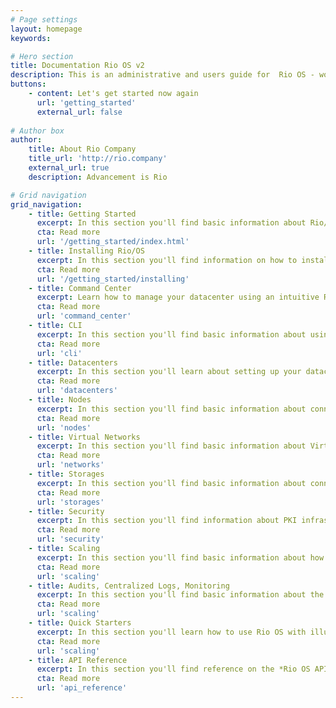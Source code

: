 ```yaml
---
# Page settings
layout: homepage
keywords:

# Hero section
title: Documentation Rio OS v2
description: This is an administrative and users guide for  Rio OS - worlds only private cloud operating system
buttons:
    - content: Let's get started now again
      url: 'getting_started'
      external_url: false
    
# Author box
author:
    title: About Rio Company
    title_url: 'http://rio.company'
    external_url: true
    description: Advancement is Rio

# Grid navigation
grid_navigation:
    - title: Getting Started
      excerpt: In this section you'll find basic information about Rio/OS and its features. If you're first time user then you must read Getting Started section first.
      cta: Read more
      url: '/getting_started/index.html'
    - title: Installing Rio/OS
      excerpt: In this section you'll find information on how to install Rio/OS and use it properly with entitlement. If you're first time user then you must read Getting Started section first.
      cta: Read more
      url: '/getting_started/installing'        
    - title: Command Center
      excerpt: Learn how to manage your datacenter using an intuitive Rio OS command center.
      cta: Read more
      url: 'command_center'        
    - title: CLI
      excerpt: In this section you'll find basic information about using how to use Rio OS from a CLI.
      cta: Read more
      url: 'cli'        
    - title: Datacenters
      excerpt: In this section you'll learn about setting up your datacenter with Rio OS.
      cta: Read more
      url: 'datacenters'        
    - title: Nodes
      excerpt: In this section you'll find basic information about connecting nodes with `Nodelet` Rio OS.
      cta: Read more
      url: 'nodes'              
    - title: Virtual Networks
      excerpt: In this section you'll find basic information about Virtal Networks which is API driven from Rio OS.
      cta: Read more
      url: 'networks'      
    - title: Storages
      excerpt: In this section you'll find basic information about connecting storages using `Storlet` with Rio OS and the supported plugin.
      cta: Read more
      url: 'storages'     
    - title: Security
      excerpt: In this section you'll find information about PKI infrastruce, how Rio OS seamlessly set it up during install, the different ways of securely storing in Rio OS.
      cta: Read more
      url: 'security'             
    - title: Scaling
      excerpt: In this section you'll find basic information about how to setup scaling ,pre built telemetry events for scaling, horizontal and vertical scaling .
      cta: Read more
      url: 'scaling'
    - title: Audits, Centralized Logs, Monitoring
      excerpt: In this section you'll find basic information about the types of audit information stored in blockchain, log collectors, and telemetry.
      cta: Read more
      url: 'scaling'
    - title: Quick Starters
      excerpt: In this section you'll learn how to use Rio OS with illustration for digital cloud, containers and block chain apps.
      cta: Read more
      url: 'scaling'  
    - title: API Reference
      excerpt: In this section you'll find reference on the *Rio OS API v2*. This is subject to change until 2.0 is released.
      cta: Read more
      url: 'api_reference'       
---
```

